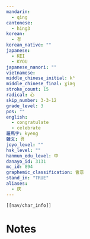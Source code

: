 ```yaml
---
mandarin:
  - qìng
cantonese:
  - hing3
korean:
  - 경
korean_native: ""
japanese:
  - KEI
  - KYOU
japanese_nanori: ""
vietnamese:
middle_chinese_initial: kʰ
middle_chinese_final: ɣiæŋ
stroke_count: 15
radical: 心
skip_number: 3-3-12
grade_level: 3
pos: ""
english:
  - congratulate
  - celebrate
羅馬字: kyeng
韓文: 켱
joyo_level: ""
hsk_level: ""
hanmun_edu_level: 中
danayo_id: 3131
mc_id: 894
graphemic_classification: 會意
stand_in: "TRUE"
aliases:
  - 庆
---
```

```meta-bind-embed
[[nav/char_info]]
```

# Notes

